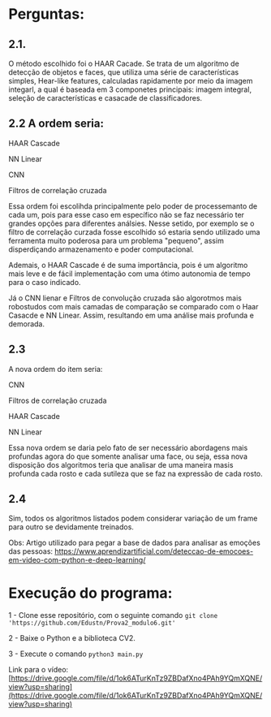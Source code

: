 # Perguntas:
## 2.1. 

O método escolhido foi o HAAR Cacade. Se trata de um algoritmo de detecção de objetos e faces, que utiliza uma série de características simples, Hear-like features, calculadas rapidamente por meio da imagem integarl, a qual é baseada em 3 componetes principais: imagem integral, seleção de características e casacade de classificadores.

## 2.2 A ordem seria: 

HAAR Cascade

NN Linear

CNN

Filtros de correlação cruzada

Essa ordem foi escolihda principalmente pelo poder de processemanto de cada um, pois para esse caso em específico não se faz necessário ter grandes opções para diferentes análsies. Nesse setido, por exemplo se o filtro de correlação curzada fosse escolhido só estaria sendo utilizado uma ferramenta muito poderosa para um problema "pequeno", assim disperdiçando armazenamento e poder computacional.

Ademais, o HAAR Cascade é de suma importância, pois é um algoritmo mais leve e de fácil implementação com uma ótimo autonomia de tempo para o caso indicado.

Já o CNN lienar e Filtros de convolução cruzada são algorotmos mais robostudos com mais camadas de comparação se comparado com o Haar Casacde e NN Linear. Assim, resultando em uma análise mais profunda e demorada. 

## 2.3 

A nova ordem do item seria: 

CNN

Filtros de correlação cruzada

HAAR Cascade

NN Linear


Essa nova ordem se daria pelo fato de ser necessário abordagens mais profundas agora do que somente analisar uma face, ou seja, essa nova disposição dos algoritmos teria que analisar de uma maneira masis profunda cada rosto e cada sutileza que se faz na expressão de cada rosto.

## 2.4 
Sim, todos os algoritmos listados podem considerar variação de um frame para outro se devidamente treinados.


Obs: Artigo utilizado para pegar a base de dados para analisar as emoções das pessoas: https://www.aprendizartificial.com/deteccao-de-emocoes-em-video-com-python-e-deep-learning/



# Execução do programa:
1 - Clone esse repositório, com o seguinte comando `git clone 'https://github.com/Edustn/Prova2_modulo6.git'`

2 - Baixe o Python e a biblioteca CV2.

3 - Execute o comando `python3 main.py`

Link para o vídeo: [https://drive.google.com/file/d/1ok6ATurKnTz9ZBDafXno4PAh9YQmXQNE/view?usp=sharing](https://drive.google.com/file/d/1ok6ATurKnTz9ZBDafXno4PAh9YQmXQNE/view?usp=sharing)